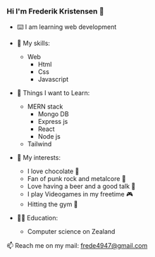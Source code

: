 ### Hi I'm Frederik Kristensen 👋

- ⌨️ I am learning web development

- 🧠 My skills:
    - Web
        - Html
        - Css
        - Javascript

- 🥅 Things I want to Learn:
    - MERN stack
        - Mongo DB
        - Express js
        - React
        - Node js
    - Tailwind

- 🌟 My interests:
    - I love chocolate 🍫
    - Fan of punk rock and metalcore 🤘
    - Love having a beer and a good talk 🍻
    - I play Videogames in my freetime 🎮
    - Hitting the gym 💪

- 👨‍🎓 Education:
    - Computer science on Zealand

📫 Reach me on my mail: frede4947@gmail.com
